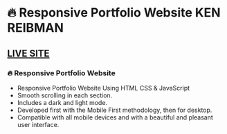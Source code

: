 # 🔥 Responsive Portfolio Website KEN REIBMAN

## [LIVE SITE](https://kenreibman.com)

### 🔥 Responsive Portfolio Website

- Responsive Portfolio Website Using HTML CSS & JavaScript
- Smooth scrolling in each section.
- Includes a dark and light mode.
- Developed first with the Mobile First methodology, then for desktop.
- Compatible with all mobile devices and with a beautiful and pleasant user interface.

